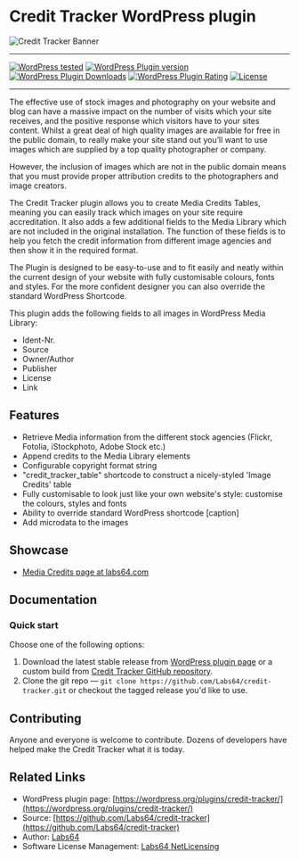 # Credit Tracker WordPress plugin

![Credit Tracker Banner](https://raw.githubusercontent.com/Labs64/credit-tracker/master/assets/banner-772x250.png)

---

[![WordPress tested](https://img.shields.io/wordpress/v/credit-tracker.svg?style=flat-square)](https://wordpress.org/plugins/credit-tracker/)
[![WordPress Plugin version](https://img.shields.io/wordpress/plugin/v/credit-tracker.svg?style=flat-square)](https://wordpress.org/plugins/credit-tracker/)
[![WordPress Plugin Downloads](https://img.shields.io/wordpress/plugin/dt/credit-tracker.svg?style=flat-square)](https://wordpress.org/plugins/credit-tracker/)
[![WordPress Plugin Rating](https://img.shields.io/wordpress/plugin/r/credit-tracker.svg?style=flat-square)](https://wordpress.org/plugins/credit-tracker/)
[![License](https://img.shields.io/badge/license-GPLv2-red.svg?style=flat-square)](https://opensource.org/licenses/GPL-3.0)

---

The effective use of stock images and photography on your website and blog can have a massive impact on the number of visits which your site receives, and the positive response which visitors have to your sites content. Whilst a great deal of high quality images are available for free in the public domain, to really make your site stand out you’ll want to use images which are supplied by a top quality photographer or company.

However, the inclusion of images which are not in the public domain means that you must provide proper attribution credits to the photographers and image creators.

The Credit Tracker plugin allows you to create Media Credits Tables, meaning you can easily track which images on your site require accreditation. It also adds a few additional fields to the Media Library which are not included in the original installation. The function of these fields is to help you fetch the credit information from different image agencies and then show it in the required format.

The Plugin is designed to be easy-to-use and to fit easily and neatly within the current design of your website with fully customisable colours, fonts and styles. For the more confident designer you can also override the standard WordPress Shortcode.

This plugin adds the following fields to all images in WordPress Media Library:
* Ident-Nr.
* Source
* Owner/Author
* Publisher
* License
* Link

## Features

* Retrieve Media information from the different stock agencies (Flickr, Fotolia, iStockphoto, Adobe Stock etc.)
* Append credits to the Media Library elements
* Configurable copyright format string
* "credit_tracker_table" shortcode to construct a nicely-styled 'Image Credits' table
* Fully customisable to look just like your own website's style: customise the colours, styles and fonts
* Ability to override standard WordPress shortcode [caption]
* Add microdata to the images

## Showcase

* [Media Credits page at labs64.com](https://www.labs64.com "Media Credits")

## Documentation

### Quick start

Choose one of the following options:

1. Download the latest stable release from [WordPress plugin page](https://wordpress.org/plugins/credit-tracker/) or a custom build from [Credit Tracker GitHub repository](https://github.com/Labs64/credit-tracker).
2. Clone the git repo — `git clone https://github.com/Labs64/credit-tracker.git` or checkout the tagged release you'd like to use.


## Contributing

Anyone and everyone is welcome to contribute. Dozens of developers have helped make the Credit Tracker what it is today.


## Related Links

* WordPress plugin page: [https://wordpress.org/plugins/credit-tracker/](https://wordpress.org/plugins/credit-tracker/)
* Source: [https://github.com/Labs64/credit-tracker](https://github.com/Labs64/credit-tracker)
* Author: [Labs64](https://www.labs64.com)
* Software License Management: [Labs64 NetLicensing](https://netlicensing.io)

